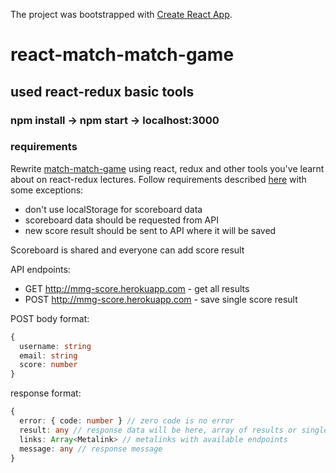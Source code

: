 The project was bootstrapped with [Create React App](https://github.com/facebookincubator/create-react-app).

# react-match-match-game

## used react-redux basic tools

### npm install -> npm start -> localhost:3000

### requirements

Rewrite [match-match-game](https://github.com/rolling-scopes-school/tasks/blob/2018-Q1/tasks/match-match-game.md) using react, redux and other tools you've learnt about on react-redux lectures.
 Follow requirements described [here](https://github.com/rolling-scopes-school/tasks/blob/2018-Q1/tasks/match-match-game.md) with some exceptions:
 * don't use localStorage for scoreboard data
 * scoreboard data should be requested from API
 * new score result should be sent to API where it will be saved
 
 Scoreboard is shared and everyone can add score result
 
 API endpoints:
 * GET http://mmg-score.herokuapp.com - get all results
 * POST http://mmg-score.herokuapp.com - save single score result
 
 POST body format:
 ```ts
 {
   username: string
   email: string
   score: number
 }
 ```
 
 response format:
 ```ts
 {
   error: { code: number } // zero code is no error
   result: any // response data will be here, array of results or single result which is saved
   links: Array<Metalink> // metalinks with available endpoints
   message: any // response message
 }
 ```